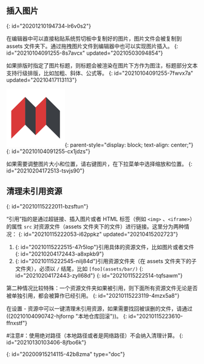 ## 插入图片
{: id="20201210194734-lr6v0s2"}

在编辑器中可以直接粘贴系统剪切板中复制好的图片，图片文件会被复制到 assets 文件夹下。通过拖拽图片文件到编辑器中也可以实现图片插入。
{: id="20210104091255-8s7avcx" updated="20210503094854"}

如果排版时指定了图片标题，则标题会被渲染在图片下方作为图注，标题部分文本支持行级排版，比如加粗、斜体、公式等。
{: id="20210104091255-7fwvx7a" updated="20210417113113"}

![SiYuan.png](assets/SiYuan.png "*源于思考，饮水思源*"){: parent-style="display: block; text-align: center;"}
{: id="20210104091255-cx1jdzs"}

如果需要调整图片大小和位置，请右键图片，在下拉菜单中选择缩放和位置。
{: id="20210204172513-tsvjs90"}

## 清理未引用资源
{: id="20210115222011-bzsftun"}

“引用”指的是通过超链接、插入图片或者 HTML 标签（例如 `<img>` 、`<iframe>`）的属性 `src` 对资源文件（assets 文件夹下的文件）进行链接。这里分为两种情况：
{: id="20210115222053-i62ppkz" updated="20210415202723"}

1. {: id="20210115222515-47r5lop"}引用具体的资源文件，比如图片或者文件
   {: id="20210204172443-a8xpkb9"}
2. {: id="20210115222545-nilj84d"}引用资源文件夹（在 assets 文件夹下的子文件夹），必须以 `/` 结尾，比如 `[foo](assets/bar/)`
   {: id="20210204172443-zyll68d"}
{: id="20210115222514-tqfsawm"}

第二种情况比较特殊：一个资源文件夹如果被引用，则下面所有资源文件无论是否被单独引用，都会被算作已经引用。
{: id="20210115223119-4mzx5a8"}

在设置 - 资源中可以一键清理未引用资源，如果需要找回被误删的文件，请通过((20210104090742-hjfornp "本地仓库回滚"))。
{: id="20210115223610-ffnxstf"}

#注意#：使用绝对路径（本地路径或者是网络路径）不会纳入清理计算。
{: id="20210130103406-8jfbo6k"}


{: id="20200915214115-42b8zma" type="doc"}
